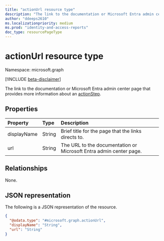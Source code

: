 ```yaml
---
title: "actionUrl resource type"
description: "The link to the documentation or Microsoft Entra admin center page that provides more information about an actionStep."
author: "ddeeps2610"
ms.localizationpriority: medium
ms.prod: "identity-and-access-reports"
doc_type: resourcePageType
---
```


# actionUrl resource type

Namespace: microsoft.graph

[!INCLUDE [beta-disclaimer](../../includes/beta-disclaimer.md)]

The link to the documentation or Microsoft Entra admin center page that provides more information about an [actionStep](../resources/actionstep.md).

## Properties
|Property|Type|Description|
|:---|:---|:---|
|displayName|String|Brief title for the page that the links directs to.|
|url|String|The URL to the documentation or Microsoft Entra admin center page.|

## Relationships
None.

## JSON representation
The following is a JSON representation of the resource.
<!-- {
  "blockType": "resource",
  "@odata.type": "microsoft.graph.actionUrl"
}
-->
``` json
{
  "@odata.type": "#microsoft.graph.actionUrl",
  "displayName": "String",
  "url": "String"
}
```

